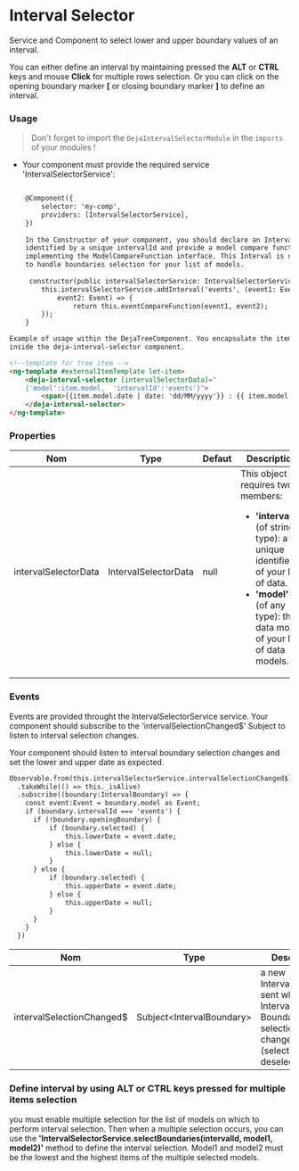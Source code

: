 # Interval Selector
Service and Component to select lower and upper boundary values of an interval.

You can either define an interval by maintaining pressed the **ALT** or **CTRL** keys and mouse **Click** for multiple rows selection. Or you can click on the opening boundary marker **[** or closing boundary marker **]** to define an interval.

### Usage
> Don't forget to import the `DejaIntervalSelectorModule` in the `imports` of your modules !

  - Your component must provide the required service 'IntervalSelectorService':
```html

    @Component({
        selector: 'my-comp',
        providers: [IntervalSelectorService],
    })
    
    In the Constructor of your component, you should declare an Interval 
    identified by a unique intervalId and provide a model compare function 
    implementing the ModelCompareFunction interface. This Interval is used 
    to handle boundaries selection for your list of models.
    
     constructor(public intervalSelectorService: IntervalSelectorService) {
        this.intervalSelectorService.addInterval('events', (event1: Event, 
            event2: Event) => {
                return this.eventCompareFunction(event1, event2);
        });
    }
```


```html
Example of usage within the DejaTreeComponent. You encapsulate the item label 
inside the deja-interval-selector component.

<!--template for tree item -->
<ng-template #externalItemTemplate let-item>
	<deja-interval-selector [intervalSelectorData]="
	{'model':item.model,  'intervalId':'events'}">
		<span>{{item.model.date | date: 'dd/MM/yyyy'}} : {{ item.model.label }}</span>
	</deja-interval-selector>
</ng-template>
```

### Properties

<table>
<thead>
<tr>
    <th>Nom</th>
    <th>Type</th>
    <th>Defaut</th>
    <th>Description</th>
</tr>
</thead>
<tbody>
<tr>
    <td>intervalSelectorData</td>
    <td>IntervalSelectorData</td>
    <td>null</td>
    <td>This object requires two members:
    <ul>
	    <li><b>'intervalId'</b> (of string type): a unique identifier of your list of data.</li>
	    <li><b>'model'</b> (of any type): the data model of your list of data models.</td></li>
    </ul>
</tr>
</tbody>
</table>

### Events

Events are provided throught the IntervalSelectorService service. Your component should subscribe to the 'intervalSelectionChanged$' Subject to listen to interval selection changes.

Your component should listen to interval boundary selection changes and set the lower and upper date as expected.

```html
Observable.from(this.intervalSelectorService.intervalSelectionChanged$)
  .takeWhile(() => this._isAlive)
  .subscribe((boundary:IntervalBoundary) => {
    const event:Event = boundary.model as Event;
    if (boundary.intervalId === 'events') {
      if (!boundary.openingBoundary) {
          if (boundary.selected) {
              this.lowerDate = event.date;
          } else {
              this.lowerDate = null;
          }
      } else {
          if (boundary.selected) {
              this.upperDate = event.date;
          } else {
              this.upperDate = null;
          }
      }
    }
  })
```

<table>
<thead>
<tr>
    <th>Nom</th>
	<th>Type</th>
    <th>Description</th>
</tr>
</thead>
<tbody>
<tr>
    <td>intervalSelectionChanged$</td>
	<td>Subject&lt;IntervalBoundary&gt;</td>
    <td>a new IntervalBoundary sent when an Interval Boundary selection has changed (selected or deselected).</td>
</tr>
</tbody>
</table>

### Define interval by using ALT or CTRL keys pressed for multiple items selection

you must enable multiple selection for the list of models on which to perform interval selection. Then when a multiple selection occurs, you can use the **'IntervalSelectorService.selectBoundaries(intervalId, model1, model2)'** method to define the interval selection. Model1 and model2 must be the lowest and the highest items of the multiple selected models.
